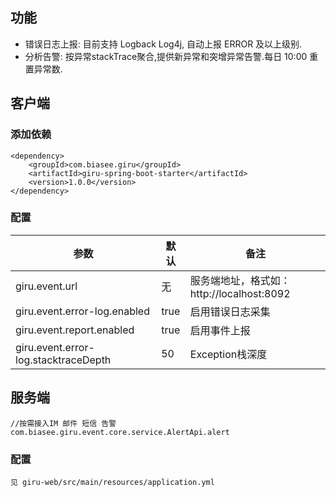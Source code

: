 ## 功能
+ 错误日志上报: 目前支持 Logback Log4j, 自动上报 ERROR 及以上级别. 
+ 分析告警: 按异常stackTrace聚合,提供新异常和突增异常告警.每日 10:00 重置异常数.


## 客户端

### 添加依赖

    <dependency>
        <groupId>com.biasee.giru</groupId>
        <artifactId>giru-spring-boot-starter</artifactId>
        <version>1.0.0</version>
    </dependency>

### 配置

|  参数 |  默认 |  备注 |
| ------------ | ------------ | ------------ |
| giru.event.url | 无 | 服务端地址，格式如：http://localhost:8092 |
| giru.event.error-log.enabled  | true  |  启用错误日志采集  |
| giru.event.report.enabled  | true  | 启用事件上报  |
| giru.event.error-log.stacktraceDepth | 50 | Exception栈深度 |

## 服务端
    
    //按需接入IM 邮件 短信 告警
    com.biasee.giru.event.core.service.AlertApi.alert

### 配置
    见 giru-web/src/main/resources/application.yml

